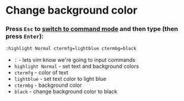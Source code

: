 # Change background color

### Press `Esc` to [switch to command mode](/vim/how-to-switch-to-command-mode) and then type (then press `Enter`):

```bash
:highlight Normal ctermfg=lightblue ctermbg=black
```

- `:` - lets vim know we're going to input commands
- `highlight Normal` - set text and background colors
- `ctermfg` - color of text
- `lightblue` - set text color to light blue
- `ctermbg` - background color
- `black` - change background color to black



